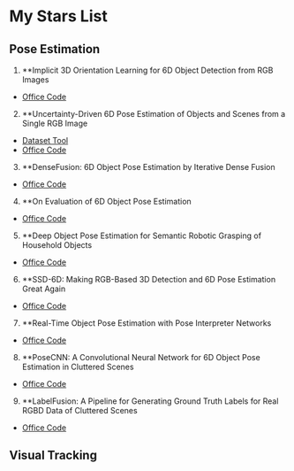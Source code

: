 # My Stars List
## Pose Estimation
1. **Implicit 3D Orientation Learning for 6D Object Detection from RGB Images  
* [Office Code](https://github.com/DLR-RM/AugmentedAutoencoder) 
2. **Uncertainty-Driven 6D Pose Estimation of Objects and Scenes from a Single RGB Image  
* [Dataset Tool](https://github.com/bbsl/Linemod2Brachman)  
* [Office Code](https://hci.iwr.uni-heidelberg.de/vislearn/research/scene-understanding/pose-estimation/)
3. **DenseFusion: 6D Object Pose Estimation by Iterative Dense Fusion  
* [Office Code](https://github.com/j96w/DenseFusion)
4. **On Evaluation of 6D Object Pose Estimation  
* [Office Code](https://github.com/thodan/obj_pose_eval)
5. **Deep Object Pose Estimation for Semantic Robotic Grasping of Household Objects  
* [Office Code](https://github.com/NVlabs/Deep_Object_Pose)
6. **SSD-6D: Making RGB-Based 3D Detection and 6D Pose Estimation Great Again  
* [Office Code](https://github.com/wadimkehl/ssd-6d)
7. **Real-Time Object Pose Estimation with Pose Interpreter Networks  
* [Office Code](https://github.com/jimmyyhwu/pose-interpreter-networks)
8. **PoseCNN: A Convolutional Neural Network for 6D Object Pose Estimation in Cluttered Scenes  
* [Office Code](https://github.com/yuxng/PoseCNN)
9. **LabelFusion: A Pipeline for Generating Ground Truth Labels for Real RGBD Data of Cluttered Scenes  
* [Office Code](https://github.com/RobotLocomotion/LabelFusion)
## Visual Tracking
